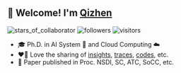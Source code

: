## 👋  Welcome! I'm [Qizhen](https://qzweng.github.io/)

![stars_of_collaborator](https://img.shields.io/github/stars/qzweng?affiliations=COLLABORATOR&style=social)
![followers](https://img.shields.io/github/followers/qzweng?style=social)
![visitors](https://visitor-badge.glitch.me/badge?page_id=qzweng.qzweng)

- 🎓 Ph.D. in AI System 🤖 and Cloud Computing ☁️
- ❤️‍🔥 Love the sharing of [insights](https://www.usenix.org/conference/nsdi22/presentation/weng), [traces](https://github.com/alibaba/clusterdata/tree/master/cluster-trace-gpu-v2020), [codes](https://github.com/hkust-adsl/kubernetes-scheduler-simulator), etc.
- 📰 Paper published in Proc. NSDI, SC, ATC, SoCC, etc.

<!--
**qzweng/qzweng** is a ✨ _special_ ✨ repository because its `README.md` (this file) appears on your GitHub profile.

Here are some ideas to get you started:

- 🔭 I’m currently working on ...
- 🌱 I’m currently learning ...
- 👯 I’m looking to collaborate on ...
- 🤔 I’m looking for help with ...
- 💬 Ask me about ...
- 📫 How to reach me: ...
- 😄 Pronouns: ...
- ⚡ Fun fact: ...
-->
